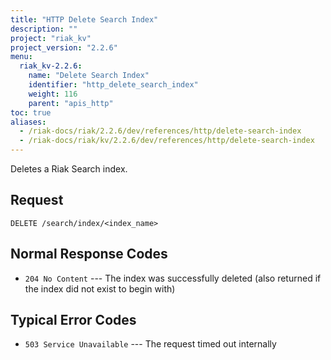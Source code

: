 ```yaml
---
title: "HTTP Delete Search Index"
description: ""
project: "riak_kv"
project_version: "2.2.6"
menu:
  riak_kv-2.2.6:
    name: "Delete Search Index"
    identifier: "http_delete_search_index"
    weight: 116
    parent: "apis_http"
toc: true
aliases:
  - /riak-docs/riak/2.2.6/dev/references/http/delete-search-index
  - /riak-docs/riak/kv/2.2.6/dev/references/http/delete-search-index
---
```


Deletes a Riak Search index.

## Request

```
DELETE /search/index/<index_name>
```

## Normal Response Codes

* `204 No Content` --- The index was successfully deleted (also returned
    if the index did not exist to begin with)

## Typical Error Codes

* `503 Service Unavailable` --- The request timed out internally
